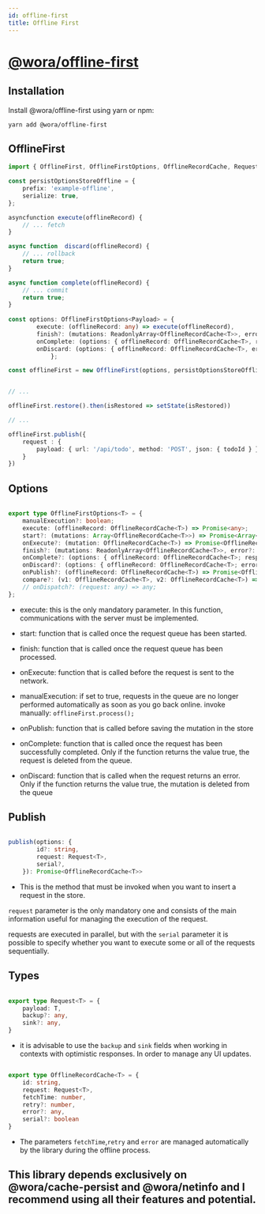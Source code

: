 ```yaml
---
id: offline-first
title: Offline First
---
```


# [@wora/offline-first](https://github.com/morrys/wora)


## Installation

Install @wora/offline-first using yarn or npm:

```
yarn add @wora/offline-first
```

## OfflineFirst


```ts
import { OfflineFirst, OfflineFirstOptions, OfflineRecordCache, Request } from "@wora/offline-first";

const persistOptionsStoreOffline = {
    prefix: 'example-offline',
    serialize: true,
};

asyncfunction execute(offlineRecord) {
    // ... fetch
}

async function  discard(offlineRecord) {
    // ... rollback
    return true;
}

async function complete(offlineRecord) {
    // ... commit
    return true;
}
    
const options: OfflineFirstOptions<Payload> = {
        execute: (offlineRecord: any) => execute(offlineRecord),
        finish?: (mutations: ReadonlyArray<OfflineRecordCache<T>>, error?: Error ) => undefined,
        onComplete: (options: { offlineRecord: OfflineRecordCache<T>, response: any }) => complete(options),
        onDiscard: (options: { offlineRecord: OfflineRecordCache<T>, error: any }) => discard(options),
            };

const offlineFirst = new OfflineFirst(options, persistOptionsStoreOffline);  


// ...

offlineFirst.restore().then(isRestored => setState(isRestored))

// ...

offlineFirst.publish({
    request : {
        payload: { url: '/api/todo', method: 'POST', json: { todoId } }
    }
})

```

## Options

```ts

export type OfflineFirstOptions<T> = {
    manualExecution?: boolean;
    execute: (offlineRecord: OfflineRecordCache<T>) => Promise<any>;
    start?: (mutations: Array<OfflineRecordCache<T>>) => Promise<Array<OfflineRecordCache<T>>>;
    onExecute?: (mutation: OfflineRecordCache<T>) => Promise<OfflineRecordCache<T>>;
    finish?: (mutations: ReadonlyArray<OfflineRecordCache<T>>, error?: Error) => Promise<void>;
    onComplete?: (options: { offlineRecord: OfflineRecordCache<T>; response: any }) => Promise<boolean>;
    onDiscard?: (options: { offlineRecord: OfflineRecordCache<T>; error: any }) => Promise<boolean>;
    onPublish?: (offlineRecord: OfflineRecordCache<T>) => Promise<OfflineRecordCache<T>>;
    compare?: (v1: OfflineRecordCache<T>, v2: OfflineRecordCache<T>) => number;
    // onDispatch?: (request: any) => any;
};

```
* execute: this is the only mandatory parameter. In this function, communications with the server must be implemented.

* start: function that is called once the request queue has been started.

* finish: function that is called once the request queue has been processed.

* onExecute: function that is called before the request is sent to the network.

* manualExecution: if set to true, requests in the queue are no longer performed automatically as soon as you go back online. invoke manually: `offlineFirst.process();`

* onPublish: function that is called before saving the mutation in the store

* onComplete: function that is called once the request has been successfully completed. Only if the function returns the value true, the request is deleted from the queue.

* onDiscard: function that is called when the request returns an error. Only if the function returns the value true, the mutation is deleted from the queue

## Publish

```ts

publish(options: {
        id?: string,
        request: Request<T>,
        serial?,
    }): Promise<OfflineRecordCache<T>>

```

* This is the method that must be invoked when you want to insert a request in the store. 

`request` parameter is the only mandatory one and consists of the main information useful for managing the execution of the request.

requests are executed in parallel, but with the `serial` parameter it is possible to specify whether you want to execute some or all of the requests sequentially.

## Types

```ts

export type Request<T> = {
    payload: T,
    backup?: any,
    sink?: any,
}

```

* it is advisable to use the `backup` and `sink` fields when working in contexts with optimistic responses. In order to manage any UI updates.


```ts

export type OfflineRecordCache<T> = {
    id: string,
    request: Request<T>,
    fetchTime: number,
    retry?: number,
    error?: any,
    serial?: boolean
}

```

* The parameters `fetchTime`,`retry` and `error` are managed automatically by the library during the offline process.


## This library depends exclusively on @wora/cache-persist and @wora/netinfo and I recommend using all their features and potential.

